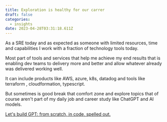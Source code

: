 ```yaml
---
title: Exploration is healthy for our carrer
draft: false
categories:
  - insights
date: 2023-04-28T03:31:18.611Z
---
```

As a SRE today and as expected as someone with limited resources, time and capabilities I work with a fraction of technology tools today.

Most part of tools and services that help me achieve my end results that is enabling dev teams to delivery more and better and allow whatever already was delivered working well.

It can include products like AWS, azure, k8s, datadog and tools like terraform , cloudformation, typescript.

But sometimes is good break that comfort zone and explore topics that of course aren't part of my daily job and career study like ChatGPT and AI models.

[Let's build GPT: from scratch, in code, spelled out.](https://www.youtube.com/watch?v=kCc8FmEb1nY)